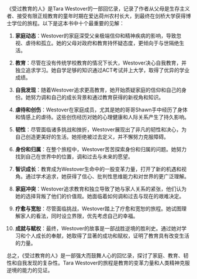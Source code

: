 《受过教育的人》是Tara Westover的一部回忆录，记录了作者从父母是生存主义者、接受有限正规教育的童年时期在爱达荷州农村长大，到最终在剑桥大学获得博士学位的旅程。以下是这本书中十个最重要的见解：

1. **家庭动态**：Westover的家庭深受父亲极端信仰和精神疾病的影响，导致忽视、虐待和孤立。她的父母对政府和教育持怀疑态度，更倾向于与世隔绝生活。

2. **教育**：尽管在没有传统学校教育的情况下长大，Westover决心自我教育，并独立追求学习。她自学足够的知识通过ACT考试并上大学，取得了优异的学业成绩。

3. **自我发现**：随着Westover追求更高教育，她开始质疑家庭的信仰和自己的身份。她努力调和自己的成长背景和通过教育获得的新视角和知识。

4. **虐待和创伤**：Westover在家庭成员，尤其是她的哥哥Shawn手中经历了身体和情感上的虐待。这些创伤经历对她的心理健康和人际关系产生了持久影响。

5. **韧性**：尽管面临诸多挑战和挫折，Westover展现出了非凡的韧性和决心，为自己创造更美好的生活。她拒绝被过去定义，并不懈努力克服障碍。

6. **身份和归属**：在整个旅程中，Westover苦苦探索身份和归属的问题。她努力找到自己在世界中的位置，调和过去与未来的愿望。

7. **智识成长**：教育成为Westover生命中的一股变革力量，打开了新的机遇和视角。通过学术追求，她获得了信心、批判性思维能力和对世界的更广泛理解。

8. **家庭冲突**：Westover追求教育和独立导致了她与家人关系的紧张，他们认为她的选择背叛了他们的价值观。她面临着如何调和过去与现在的艰难决定。

9. **疗愈与宽恕**：尽管面临挑战，Westover踏上了疗愈和宽恕的旅程。她试图理解家人的看法，同时设立界限，优先考虑自己的幸福。

10. **成就与赋权**：最终，Westover的故事是一部战胜逆境的胜利史。通过她对学习和个人成长的奉献，她取得了显著的成功和赋权，证明了教育具有改变生活的力量。

总之，《受过教育的人》是一部强大而鼓舞人心的回忆录，探讨了家庭、教育、韧性和自我发现的复杂性。Tara Westover的旅程是教育的变革力量和人类精神克服逆境的能力的见证。